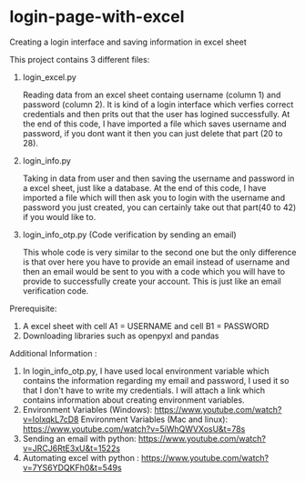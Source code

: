 # login-page-with-excel
Creating a login interface and saving information in excel sheet

This project contains 3 different files:
  1. login_excel.py
  
     Reading data from an excel sheet containg username (column 1) and password (column 2). It is kind of a login interface 
     which verfies correct credentials and then prits out that the user has logined successfully.
     At the end of this code, I have imported a file which saves username and password, if you dont want it then you can just
     delete that part (20 to 28).
     
  2. login_info.py
     
     Taking in data from user and then saving the username and password in a excel sheet, just like a database. At the end of this
     code, I have imported a file which will then ask you to login with the username and password you just created, you can certainly
     take out that part(40 to 42)  if you would like to.
     
  3. login_info_otp.py (Code verification by sending an email)
     
     This whole code is very similar to the second one but the only difference is that over here you have to provide an email instead
     of username and then an email would be sent to you with a code which you will have to provide to successfully create your account.
     This is just like an email verification code.

Prerequisite:
  1. A excel sheet with cell A1 = USERNAME and cell B1 = PASSWORD
  2. Downloading libraries such as openpyxl and pandas
  
Additional Information :
  1. In login_info_otp.py, I have used local environment variable which contains the information regarding my email and password, I used it so that I don't
     have to write my credentials. I will attach a link which contains information about creating environment variables.
  2. Environment Variables (Windows):  https://www.youtube.com/watch?v=IolxqkL7cD8
     Environment Variables (Mac and linux):  https://www.youtube.com/watch?v=5iWhQWVXosU&t=78s
  3. Sending an email with python: https://www.youtube.com/watch?v=JRCJ6RtE3xU&t=1522s
  4. Automating excel with python : https://www.youtube.com/watch?v=7YS6YDQKFh0&t=549s
     
